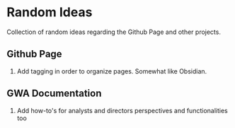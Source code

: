 # Random Ideas
Collection of random ideas regarding the Github Page and other projects.

## Github Page
1. Add tagging in order to organize pages. Somewhat like Obsidian.

## GWA Documentation
1. Add how-to's for analysts and directors perspectives and functionalities too